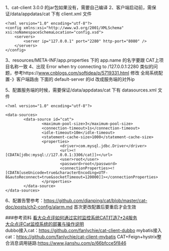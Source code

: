 1、cat-client 3.0.0 的jar包如果没有，需要自己编译
2、客户端启动前，需保证/data/appdatas/cat 下有 client.xml 文件
```
<?xml version="1.0" encoding="utf-8"?>
<config xmlns:xsi="http://www.w3.org/2001/XMLSchema" xsi:noNamespaceSchemaLocation="config.xsd">
    <servers>
        <server ip="127.0.0.1" port="2280" http-port="8080" />
    </servers>
</config>
```
3、resources/META-INF/app.properties 下的 app.name 的名字要跟 CAT上项目名称一致
4、出现 Error when try connecting to /127.0.0.1:2280 类似的问题，参考https://www.cnblogs.com/softidea/p/5719331.html
 修改 全局系统配置-》客户端路由 下面的 default-server 的id 改成服务端的对外ip

5、配置服务端的时候，需要保证/data/appdatas/cat 下有 datasources.xml 文件
```
<?xml version="1.0" encoding="utf-8"?>

<data-sources>
        <data-source id="cat">
                <maximum-pool-size>3</maximum-pool-size>
                <connection-timeout>1s</connection-timeout>
                <idle-timeout>10m</idle-timeout>
                <statement-cache-size>1000</statement-cache-size>
                <properties>
                        <driver>com.mysql.jdbc.Driver</driver>
                        <url><![CDATA[jdbc:mysql://127.0.0.1:3306/cat]]></url>
                        <user>root</user>
                        <password>root</password>
                        <connectionProperties><![CDATA[useUnicode=true&characterEncoding=UTF-8&autoReconnect=true&socketTimeout=120000]]></connectionProperties>
                </properties>
        </data-source>
</data-sources>
```

6、配置告警参考：https://github.com/dianping/cat/blob/master/cat-doc/posts/ch2-config/alarm.md
首次更改配置后要重启才会生效

###参考资料
[看大众点评如何通过实时监控系统CAT打造7*24服务](http://www.itshuji.com/technical-article/616.html)<br/>
[大众点评Cat监控系统的部署与操作说明](https://my.oschina.net/yanyimin/blog/1517724)<br/>
dubbo接入cat：https://github.com/fanlychie/cat-client-dubbo
mybatis接入cat：https://github.com/fanlychie/cat-client-mybatis
CAT+Feign+hystrix整合消息调用链路:https://www.jianshu.com/p/66bfcce5f846
